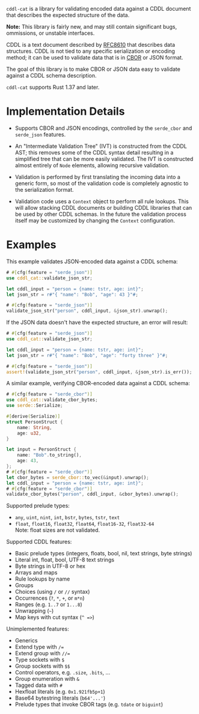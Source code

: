 `cddl-cat` is a library for validating encoded data against a CDDL
document that describes the expected structure of the data.

**Note:** This library is fairly new, and may still contain significant
bugs, ommissions, or unstable interfaces.

CDDL is a text document described by [RFC8610] that describes data
structures.  CDDL is not tied to any specific serialization or encoding
method; it can be used to validate data that is in [CBOR] or JSON format.

The goal of this library is to make CBOR or JSON data easy to validate
against a CDDL schema description.

`cddl-cat` supports Rust 1.37 and later.

# Implementation Details

- Supports CBOR and JSON encodings, controlled by the `serde_cbor` and
  `serde_json` features.

- An "Intermediate Validation Tree" (IVT) is constructed from the CDDL
  AST; this removes some of the CDDL syntax detail resulting in a
  simplified tree that can be more easily validated.
  The IVT is constructed almost entirely of `Node` elements, allowing
  recursive validation.

- Validation is performed by first translating the incoming data into
  a generic form, so most of the validation code is completely agnostic
  to the serialization format.

- Validation code uses a `Context` object to perform all rule lookups.
  This will allow stacking CDDL documents or building CDDL libraries that
  can be used by other CDDL schemas.  In the future the validation process
  itself may be customized by changing the `Context` configuration.

# Examples

This example validates JSON-encoded data against a CDDL schema:

```rust
# #[cfg(feature = "serde_json")]
use cddl_cat::validate_json_str;

let cddl_input = "person = {name: tstr, age: int}";
let json_str = r#"{ "name": "Bob", "age": 43 }"#;

# #[cfg(feature = "serde_json")]
validate_json_str("person", cddl_input, &json_str).unwrap();
```

If the JSON data doesn't have the expected structure, an error will
result:
```rust
# #[cfg(feature = "serde_json")]
use cddl_cat::validate_json_str;

let cddl_input = "person = {name: tstr, age: int}";
let json_str = r#"{ "name": "Bob", "age": "forty three" }"#;

# #[cfg(feature = "serde_json")]
assert!(validate_json_str("person", cddl_input, &json_str).is_err());
```

A similar example, verifying CBOR-encoded data against a CDDL schema:
```rust
# #[cfg(feature = "serde_cbor")]
use cddl_cat::validate_cbor_bytes;
use serde::Serialize;

#[derive(Serialize)]
struct PersonStruct {
    name: String,
    age: u32,
}

let input = PersonStruct {
    name: "Bob".to_string(),
    age: 43,
};
# #[cfg(feature = "serde_cbor")]
let cbor_bytes = serde_cbor::to_vec(&input).unwrap();
let cddl_input = "person = {name: tstr, age: int}";
# #[cfg(feature = "serde_cbor")]
validate_cbor_bytes("person", cddl_input, &cbor_bytes).unwrap();
```

Supported prelude types:
- `any`, `uint`, `nint`, `int`, `bstr`, `bytes`, `tstr`, `text`
- `float`, `float16`, `float32`, `float64`, `float16-32`, `float32-64` \
Note: float sizes are not validated.

Supported CDDL features:
- Basic prelude types (integers, floats, bool, nil, text strings, byte strings)
- Literal int, float, bool, UTF-8 text strings
- Byte strings in UTF-8 or hex
- Arrays and maps
- Rule lookups by name
- Groups
- Choices (using `/` or `//` syntax)
- Occurrences (`?`, `*`, `+`, or `m*n`)
- Ranges (e.g. `1..7` or `1...8`)
- Unwrapping (`~`)
- Map keys with cut syntax (`^ =>`)

Unimplemented features:
- Generics
- Extend type with `/=`
- Extend group with `//=`
- Type sockets with `$`
- Group sockets with `$$`
- Control operators, e.g. `.size`, `.bits`, ...
- Group enumeration with `&`
- Tagged data with `#`
- Hexfloat literals (e.g. `0x1.921fb5p+1`)
- Base64 bytestring literals (`b64'...'`)
- Prelude types that invoke CBOR tags (e.g. `tdate` or `biguint`)

[`Node`]: ivt::Node
[`Context`]: context::Context
[RFC8610]: https://tools.ietf.org/html/rfc8610
[CBOR]: https://cbor.io/
